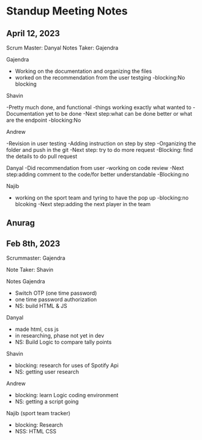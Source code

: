 # Standup Meeting Notes

## April 12, 2023

Scrum Master: Danyal
Notes Taker: Gajendra

Gajendra

- Working on the documentation and organizing the files
- worked on the recommendation from the user testging
  -blocking:No blocking

Shavin

-Pretty much done, and functional
-things working exactly what wanted to
-Documentation yet to be done
-Next step:what can be done better or what are the endpoint
-blocking:No

Andrew

-Revision in user testing
-Adding instruction on step by step
-Organizing the folder and push in the git
-Next step: try to do more request
-Blocking: find the details to do pull request

Danyal
-Did recommendation from user
-working on code review
-Next step:adding comment to the code/for better understandable
-Blocking:no

Najib

- working on the sport team and tyring to have the pop up
  -blocking:no blcoking
  -Next step:adding the next player in the team

## Anurag

## Feb 8th, 2023

Scrummaster: Gajendra

Note Taker: Shavin

Notes
Gajendra

- Switch OTP (one time password)
- one time password authorization
- NS: build HTML & JS

Danyal

- made html, css js
- in researching, phase not yet in dev
- NS: Build Logic to compare tally points

Shavin

- blocking: research for uses of Spotify Api
- NS: getting user research

Andrew

- blocking: learn Logic coding environment
- NS: getting a script going

Najib (sport team tracker)

- blocking: Research
- NSS: HTML CSS
